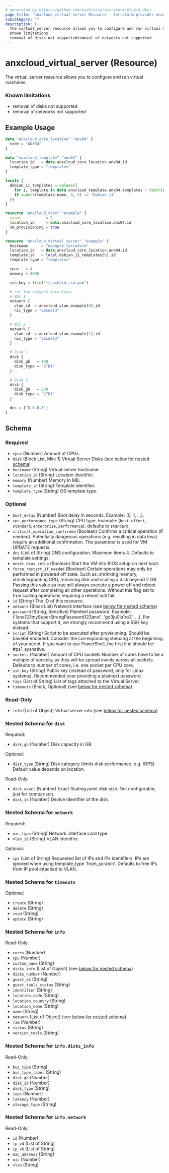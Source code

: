 ```yaml
---
# generated by https://github.com/hashicorp/terraform-plugin-docs
page_title: "anxcloud_virtual_server Resource - terraform-provider-anxcloud"
subcategory: ""
description: |-
  The virtual_server resource allows you to configure and run virtual machines.
  Known limitations
  removal of disks not supportedremoval of networks not supported
---
```


# anxcloud_virtual_server (Resource)

The virtual_server resource allows you to configure and run virtual machines.

### Known limitations
- removal of disks not supported
- removal of networks not supported

## Example Usage

```terraform
data "anxcloud_core_location" "anx04" {
  code = "ANX04"
}

data "anxcloud_template" "anx04" {
  location_id   = data.anxcloud_core_location.anx04.id
  template_type = "templates"
}

locals {
  debian_11_templates = values({
    for i, template in data.anxcloud_template.anx04.templates : tostring(i) => template
    if substr(template.name, 0, 9) == "Debian 11"
  })
}

resource "anxcloud_vlan" "example" {
  count           = 2
  location_id     = data.anxcloud_core_location.anx04.id
  vm_provisioning = true
}

resource "anxcloud_virtual_server" "example" {
  hostname      = "example-terraform"
  location_id   = data.anxcloud_core_location.anx04.id
  template_id   = local.debian_11_templates[0].id
  template_type = "templates"

  cpus   = 4
  memory = 4096

  ssh_key = file("~/.ssh/id_rsa.pub")

  # set two network interfaces
  # NIC 1
  network {
    vlan_id  = anxcloud_vlan.example[0].id
    nic_type = "vmxnet3"
  }

  # NIC 2
  network {
    vlan_id  = anxcloud_vlan.example[1].id
    nic_type = "vmxnet3"
  }

  # Disk 1
  disk {
    disk_gb   = 100
    disk_type = "STD1"
  }

  # Disk 2
  disk {
    disk_gb   = 200
    disk_type = "STD1"
  }

  dns = ["8.8.8.8"]
}
```

<!-- schema generated by tfplugindocs -->
## Schema

### Required

- `cpus` (Number) Amount of CPUs.
- `disk` (Block List, Min: 1) Virtual Server Disks (see [below for nested schema](#nestedblock--disk))
- `hostname` (String) Virtual server hostname.
- `location_id` (String) Location identifier.
- `memory` (Number) Memory in MB.
- `template_id` (String) Template identifier.
- `template_type` (String) OS template type.

### Optional

- `boot_delay` (Number) Boot delay in seconds. Example: (0, 1, …).
- `cpu_performance_type` (String) CPU type. Example: (`best-effort`, `standard`, `enterprise`, `performance`), defaults to `standard`.
- `critical_operation_confirmed` (Boolean) Confirms a critical operation (if needed). Potentially dangerous operations (e.g. resulting in data loss) require an additional confirmation. The parameter is used for VM UPDATE requests.
- `dns` (List of String) DNS configuration. Maximum items 4. Defaults to template settings.
- `enter_bios_setup` (Boolean) Start the VM into BIOS setup on next boot.
- `force_restart_if_needed` (Boolean) Certain operations may only be performed in powered off state. Such as: shrinking memory, shrinking/adding CPU, removing disk and scaling a disk beyond 2 GB. Passing this value as true will always execute a power off and reboot request after completing all other operations. Without this flag set to true scaling operations requiring a reboot will fail.
- `id` (String) The ID of this resource.
- `network` (Block List) Network interface (see [below for nested schema](#nestedblock--network))
- `password` (String, Sensitive) Plaintext password. Example: ('!anx123mySuperStrongPassword123anx!', 'go3ju0la1ro3', …). For systems that support it, we strongly recommend using a SSH key instead.
- `script` (String) Script to be executed after provisioning. Should be base64 encoded. Consider the corresponding shebang at the beginning of your script. If you want to use PowerShell, the first line should be: #ps1_sysnative.
- `sockets` (Number) Amount of CPU sockets Number of cores have to be a multiple of sockets, as they will be spread evenly across all sockets. Defaults to number of cores, i.e. one socket per CPU core.
- `ssh_key` (String) Public key (instead of password, only for Linux systems). Recommended over providing a plaintext password.
- `tags` (List of String) List of tags attached to the Virtual Server.
- `timeouts` (Block, Optional) (see [below for nested schema](#nestedblock--timeouts))

### Read-Only

- `info` (List of Object) Virtual server info (see [below for nested schema](#nestedatt--info))

<a id="nestedblock--disk"></a>
### Nested Schema for `disk`

Required:

- `disk_gb` (Number) Disk capacity in GB.

Optional:

- `disk_type` (String) Disk category (limits disk performance, e.g. IOPS). Default value depends on location.

Read-Only:

- `disk_exact` (Number) Exact floating point disk size. Not configurable; just for comparison.
- `disk_id` (Number) Device identifier of the disk.


<a id="nestedblock--network"></a>
### Nested Schema for `network`

Required:

- `nic_type` (String) Network interface card type.
- `vlan_id` (String) VLAN identifier.

Optional:

- `ips` (List of String) Requested list of IPs and IPs identifiers. IPs are ignored when using template_type 'from_scratch'. Defaults to free IPs from IP pool attached to VLAN.


<a id="nestedblock--timeouts"></a>
### Nested Schema for `timeouts`

Optional:

- `create` (String)
- `delete` (String)
- `read` (String)
- `update` (String)


<a id="nestedatt--info"></a>
### Nested Schema for `info`

Read-Only:

- `cores` (Number)
- `cpu` (Number)
- `custom_name` (String)
- `disks_info` (List of Object) (see [below for nested schema](#nestedobjatt--info--disks_info))
- `disks_number` (Number)
- `guest_os` (String)
- `guest_tools_status` (String)
- `identifier` (String)
- `location_code` (String)
- `location_country` (String)
- `location_name` (String)
- `name` (String)
- `network` (List of Object) (see [below for nested schema](#nestedobjatt--info--network))
- `ram` (Number)
- `status` (String)
- `version_tools` (String)

<a id="nestedobjatt--info--disks_info"></a>
### Nested Schema for `info.disks_info`

Read-Only:

- `bus_type` (String)
- `bus_type_label` (String)
- `disk_gb` (Number)
- `disk_id` (Number)
- `disk_type` (String)
- `iops` (Number)
- `latency` (Number)
- `storage_type` (String)


<a id="nestedobjatt--info--network"></a>
### Nested Schema for `info.network`

Read-Only:

- `id` (Number)
- `ip_v4` (List of String)
- `ip_v6` (List of String)
- `mac_address` (String)
- `nic` (Number)
- `vlan` (String)


